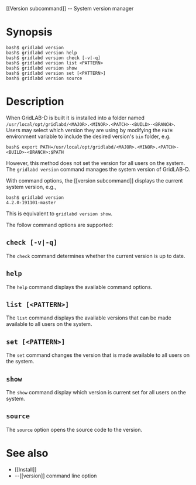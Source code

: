 [[Version subcommand]] -- System version manager

# Synopsis
~~~
bash$ gridlabd version 
bash$ gridlabd version help
bash$ gridlabd version check [-v|-q]
bash$ gridlabd version list <PATTERN>
bash$ gridlabd version show
bash$ gridlabd version set [<PATTERN>]
bash$ gridlabd version source
~~~

# Description

When GridLAB-D is built it is installed into a folder named `/usr/local/opt/gridlabd/<MAJOR>.<MINOR>.<PATCH>-<BUILD>-<BRANCH>`.  Users may select which version they are using by modifying the `PATH` environment variable to include the desired version's `bin` folder, e.g.
~~~
bash$ export PATH=/usr/local/opt/gridlabd/<MAJOR>.<MINOR>.<PATCH>-<BUILD>-<BRANCH>:$PATH
~~~
However, this method does not set the version for all users on the system. The `gridlabd version` command manages the system version of GridLAB-D.  

With command options, the [[version subcommand]] displays the current system version, e.g.,
~~~
bash$ gridlabd version
4.2.0-191101-master
~~~
This is equivalent to `gridlabd version show`.

The follow command options are supported:

## `check [-v|-q]`

The `check` command determines whether the current version is up to date.

## `help`

The `help` command displays the available command options.

## `list [<PATTERN>]`

The `list` command displays the available versions that can be made available to all users on the system.

## `set [<PATTERN>]`

The `set` command changes the version that is made available to all users on the system.

## `show`

The `show` command display which version is current set for all users on the system.

## `source`

The `source` option opens the source code to the version.

# See also
* [[Install]]
* --[[version]] command line option

